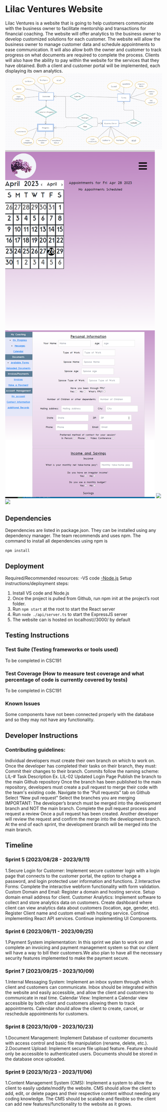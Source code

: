 # Lilac Ventures Website

  Lilac Ventures is a website that is going to help customers communicate with the business owner to facilitate mentorship and transactions for financial coaching. The website will offer analytics to the business owner to develop customized solutions for each customer. The website will allow the business owner to manage customer data and schedule appointments to ease communication. It will also allow both the owner and customer to track progress on what documents are required to complete the process. Clients will also have the ability to pay within the website for the services that they have obtained. Both a client and customer portal will be implemented, each displaying its own analytics.  
![](https://raw.githubusercontent.com/davidenzler/lilac_ventures_website/main/imgs/image.png)
![](https://raw.githubusercontent.com/davidenzler/lilac_ventures_website/main/imgs/screen1.png) ![](https://raw.githubusercontent.com/davidenzler/lilac_ventures_website/main/imgs/screen3.png)
![](https://raw.githubusercontent.com/davidenzler/lilac_ventures_website/imgs/main/screen2.png)
![](https://raw.githubusercontent.com/davidenzler/lilac_ventures_website/imgs/main/screen4.png)


## Dependencies
Dependencies are listed in package.json. They can be installed using any dependency manager. The team recommends and uses npm. The command to install all
dependencies using npm is
```
npm install
```


## Deployment

Required/Recommended resources:
-VS code
[-Node.js](https://nodejs.org/en/download)
Setup instructions/deployment steps:
1. Install VS code and Node.js
2. Once the project is pulled from Github, run npm init at the project’s root folder.
3. Run ```npm start``` at the root to start the React server
4. Run ```node ./api/server.ts``` to start the ExpressJS server
5. The website can is hosted on localhost//3000/ by default

## Testing Instructions
### Test Suite (Testing frameworks or tools used)
To be completed in CSC191
### Test Coverage (How to measure test coverage and what percentage of code is currently covered by tests)
To be completed in CSC191
### Known Issues
Some components have not been connected properly with the database and so they may not have any functionality. 

## Developer Instructions

### Contributing guidelines: 
Individual developers must create their own branch on which to work on. Once the developer has completed their tasks on their branch, they must:
Commit their changes to their branch.
Commits follow the naming scheme: LIL-# Task Description
Ex. LIL-02 Updated Login Page
Publish the branch to the main Github repository
Once the branch has been published to the main repository, developers must create a pull request to merge their code with the team's existing code.
Navigate to the “Pull requests” tab on Github
Select “New pull request”
Select the branches you are merging
IMPORTANT: The developer’s branch must be merged into the development branch and NOT the main branch. 
Complete the pull request process and request a review
Once a pull request has been created. Another developer will review the request and confirm the merge into the development branch. At the end of each sprint, the development branch will be merged into the main branch.  

## Timeline
### Sprint 5 (2023/08/28 - 2023/9/11)
1.Secure Login for Customer: Implement secure customer login with a login page that connects to the customer portal, the option to change a password, and login protected user information and functions. 
2.Interactive Forms: Complete the interactive webform functionality with form validation. 
Custom Domain and Email: Register a domain and hosting service. Setup domain email address for client.
Customer Analytics: Implement software to collect and store analytics data on customers. Create dashboard where client can view analytics data about customers (location, age, gender, etc).
Register Client name and custom email with hosting service.
Continue implementing React API services.
Continue implementing UI Components.

### Sprint 6  (2023/09/11 - 2023/09/25)
1.Payment System implementation: In this sprint we plan to work on and complete an invoicing and payment management system so that our client will have a way to bill their customers.We also plan to have all the necessary security features implemented to make the payment secure. 

### Sprint 7 (2023/09/25 - 2023/10/09)
1.Internal Messaging System: Implement an inbox system through which client and customers can communicate. Inbox should be integrated within the website and easily accessible, and allow the client and customers to communicate in real time.
Calendar View: Implement a Calendar view accessible by both client and customers allowing them to track appointments. Calendar should allow the client to create, cancel, or reschedule appointments for customers.

### Sprint 8 (2023/10/09 - 2023/10/23)
1.Document Management: Implement Database of customer documents with access control and basic file manipulation (rename, delete, etc.). 
2.Document Upload: Implement secure file upload feature. Feature should only be accessible to authenticated users. Documents should be stored in the database once uploaded.

### Sprint 9 (2023/10/23 - 2023/11/06)
1.Content Management System (CMS): Implement a system to allow the client to easily update/modify the website. CMS should allow the client to add, edit, or delete pages and their respective content without needing any coding knowledge. The CMS should be scalable and flexible so the client can add new features/functionality to the website as it grows.

